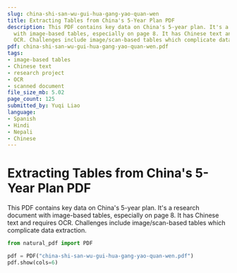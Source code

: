 ```yaml
---
slug: china-shi-san-wu-gui-hua-gang-yao-quan-wen
title: Extracting Tables from China's 5-Year Plan PDF
description: This PDF contains key data on China's 5-year plan. It's a research document
  with image-based tables, especially on page 8. It has Chinese text and requires
  OCR. Challenges include image/scan-based tables which complicate data extraction.
pdf: china-shi-san-wu-gui-hua-gang-yao-quan-wen.pdf
tags:
- image-based tables
- Chinese text
- research project
- OCR
- scanned document
file_size_mb: 5.02
page_count: 125
submitted_by: Yuqi Liao
language:
- Spanish
- Hindi
- Nepali
- Chinese
---
```

# Extracting Tables from China's 5-Year Plan PDF

This PDF contains key data on China's 5-year plan. It's a research document with image-based tables, especially on page 8. It has Chinese text and requires OCR. Challenges include image/scan-based tables which complicate data extraction.

```python
from natural_pdf import PDF

pdf = PDF("china-shi-san-wu-gui-hua-gang-yao-quan-wen.pdf")
pdf.show(cols=6)
```